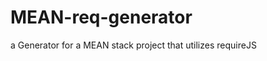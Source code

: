 MEAN-req-generator
==================

a Generator for a MEAN stack project that utilizes requireJS
